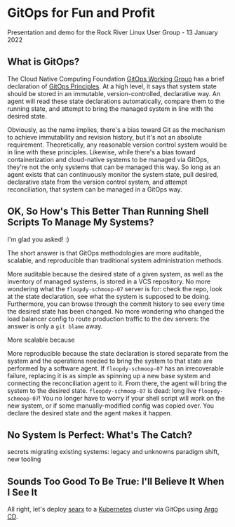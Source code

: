 # GitOps for Fun and Profit

Presentation and demo for the Rock River Linux User Group - 13 January 2022

## What is GitOps?

The Cloud Native Computing Foundation [GitOps Working Group](https://opengitops.dev/) has a brief declaration of [GitOps Principles](https://github.com/open-gitops/documents/blob/v1.0.0/PRINCIPLES.md). At a high level, it says that system state should be stored in an immutable, version-controlled, declarative way. An agent will read these state declarations automatically, compare them to the running state, and attempt to bring the managed system in line with the desired state.

Obviously, as the name implies, there's a bias toward Git as the mechanism to achieve immutability and revision history, but it's not an absolute requirement. Theoretically, any reasonable version control system would be in line with these principles. Likewise, while there's a bias toward containerization and cloud-native systems to be managed via GitOps, they're not the only systems that can be managed this way. So long as an agent exists that can continuously monitor the system state, pull desired, declarative state from the version control system, and attempt reconciliation, that system can be managed in a GitOps way.

## OK, So How's This Better Than Running Shell Scripts To Manage My Systems?

I'm glad you asked! :)

The short answer is that GitOps methodologies are more auditable, scalable, and reproducible than traditional system administration methods.

More auditable because the desired state of a given system, as well as the inventory of managed systems, is stored in a VCS repository. No more wondering what the `floopdy-schmoop-07` server is for: check the repo, look at the state declaration, see what the system is supposed to be doing. Furthermore, you can browse through the commit history to see every time the desired state has been changed. No more wondering who changed the load balancer config to route production traffic to the dev servers: the answer is only a `git blame` away.

More scalable because

More reproducible because the state declaration is stored separate from the system and the operations needed to bring the system to that state are performed by a software agent. If `floopdy-schmoop-07` has an irrecoverable failure, replacing it is as simple as spinning up a new base system and connecting the reconciliation agent to it. From there, the agent will bring the system to the desired state. `floopdy-schmoop-07` is dead: long live `floopdy-schmoop-07`! You no longer have to worry if your shell script will work on the new system, or if some manually-modified config was copied over. You declare the desired state and the agent makes it happen.

## No System Is Perfect: What's The Catch?

secrets
migrating existing systems: legacy and unknowns
paradigm shift, new tooling

## Sounds Too Good To Be True: I'll Believe It When I See It

All right, let's deploy [searx](https://searx.github.io/searx/) to a [Kubernetes](https://kubernetes.io/) cluster via GitOps using [Argo CD](https://argo-cd.readthedocs.io/en/stable/).
